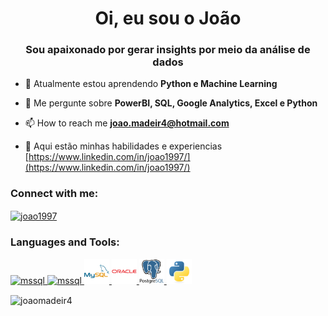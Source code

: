 <h1 align="center">Oi, eu sou o João</h1>
<h3 align="center">Sou apaixonado por gerar insights por meio da análise de dados</h3>

- 🌱 Atualmente estou aprendendo **Python e Machine Learning**

- 💬 Me pergunte sobre **PowerBI, SQL, Google Analytics, Excel e Python**

- 📫 How to reach me **joao.madeir4@hotmail.com**

- 📄 Aqui estão minhas habilidades e experiencias [https://www.linkedin.com/in/joao1997/](https://www.linkedin.com/in/joao1997/)

<h3 align="left">Connect with me:</h3>
<p align="left">
<a href="https://linkedin.com/in/joao1997" target="blank"><img align="center" src="https://raw.githubusercontent.com/rahuldkjain/github-profile-readme-generator/master/src/images/icons/Social/linked-in-alt.svg" alt="joao1997" height="30" width="40" /></a>
</p>

<h3 align="left">Languages and Tools:</h3>
<p align="left"> <a href="https://www.microsoft.com/en-us/power-platform/products/power-bi/" target="_blank" rel="noreferrer"> <img src="https://static-00.iconduck.com/assets.00/power-bi-icon-1536x2048-0xah5g2o.png" alt="mssql" width="33" height="40"/> </a> <a href="https://www.microsoft.com/en-us/sql-server" target="_blank" rel="noreferrer"> <img src="https://www.svgrepo.com/show/303229/microsoft-sql-server-logo.svg" alt="mssql" width="40" height="40"/> </a> <a href="https://www.mysql.com/" target="_blank" rel="noreferrer"> <img src="https://raw.githubusercontent.com/devicons/devicon/master/icons/mysql/mysql-original-wordmark.svg" alt="mysql" width="40" height="40"/> </a> <a href="https://www.oracle.com/" target="_blank" rel="noreferrer"> <img src="https://raw.githubusercontent.com/devicons/devicon/master/icons/oracle/oracle-original.svg" alt="oracle" width="40" height="40"/> </a> <a href="https://www.postgresql.org" target="_blank" rel="noreferrer"> <img src="https://raw.githubusercontent.com/devicons/devicon/master/icons/postgresql/postgresql-original-wordmark.svg" alt="postgresql" width="40" height="40"/> </a> <a href="https://www.python.org" target="_blank" rel="noreferrer"> <img src="https://raw.githubusercontent.com/devicons/devicon/master/icons/python/python-original.svg" alt="python" width="40" height="40"/> </a> </p>

<p><img align="center" src="https://github-readme-stats.vercel.app/api/top-langs?username=joaomadeir4&show_icons=true&locale=en&layout=compact" alt="joaomadeir4" /></p>


<!---
- 👋 Oi, eu sou João, meu sobrenome tem Madeira e por isso o @joaomadeir4
- 👀 I’m interested in  ...
- 🌱 I’m currently learning ...
- 💞️ I’m looking to collaborate on ...
- 📫 How to reach me ...
- 😄 Pronouns: ...
- ⚡ Fun fact: ...

joaomadeir4/joaomadeir4 is a ✨ special ✨ repository because its `README.md` (this file) appears on your GitHub profile.
You can click the Preview link to take a look at your changes.
--->
